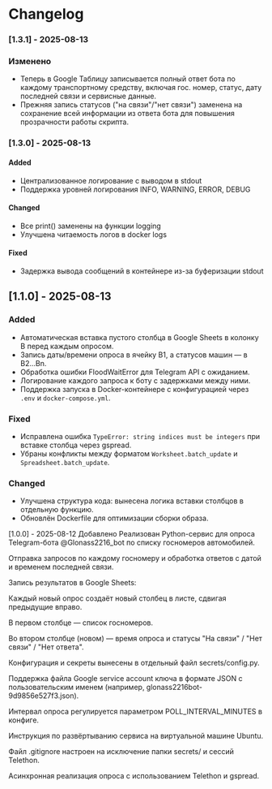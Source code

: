 # Changelog

### [1.3.1] - 2025-08-13
### Изменено
- Теперь в Google Таблицу записывается полный ответ бота по каждому транспортному средству, включая гос. номер, статус, дату последней связи и сервисные данные.
- Прежняя запись статусов ("на связи"/"нет связи") заменена на сохранение всей информации из ответа бота для повышения прозрачности работы скрипта.

### [1.3.0] - 2025-08-13
#### Added
- Централизованное логирование с выводом в stdout
- Поддержка уровней логирования INFO, WARNING, ERROR, DEBUG
#### Changed
- Все print() заменены на функции logging
- Улучшена читаемость логов в docker logs
#### Fixed
- Задержка вывода сообщений в контейнере из-за буферизации stdout


## [1.1.0] - 2025-08-13
### Added
- Автоматическая вставка пустого столбца в Google Sheets в колонку B перед каждым опросом.
- Запись даты/времени опроса в ячейку B1, а статусов машин — в B2...Bn.
- Обработка ошибки FloodWaitError для Telegram API с ожиданием.
- Логирование каждого запроса к боту с задержками между ними.
- Поддержка запуска в Docker-контейнере с конфигурацией через `.env` и `docker-compose.yml`.

### Fixed
- Исправлена ошибка `TypeError: string indices must be integers` при вставке столбца через gspread.
- Убраны конфликты между форматом `Worksheet.batch_update` и `Spreadsheet.batch_update`.

### Changed
- Улучшена структура кода: вынесена логика вставки столбцов в отдельную функцию.
- Обновлён Dockerfile для оптимизации сборки образа.


[1.0.0] - 2025-08-12
Добавлено
Реализован Python-сервис для опроса Telegram-бота @Glonass2216_bot по списку госномеров автомобилей.

Отправка запросов по каждому госномеру и обработка ответов с датой и временем последней связи.

Запись результатов в Google Sheets:

Каждый новый опрос создаёт новый столбец в листе, сдвигая предыдущие вправо.

В первом столбце — список госномеров.

Во втором столбце (новом) — время опроса и статусы "На связи" / "Нет связи" / "Нет ответа".

Конфигурация и секреты вынесены в отдельный файл secrets/config.py.

Поддержка файла Google service account ключа в формате JSON с пользовательским именем (например, glonass2216bot-9d9856e527f3.json).

Интервал опроса регулируется параметром POLL_INTERVAL_MINUTES в конфиге.

Инструкция по развёртыванию сервиса на виртуальной машине Ubuntu.

Файл .gitignore настроен на исключение папки secrets/ и сессий Telethon.

Асинхронная реализация опроса с использованием Telethon и gspread.


